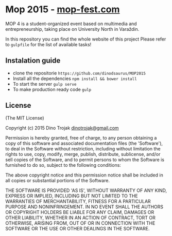 # Mop 2015 - [mop-fest.com](http://mop-fest.com)

MOP 4 is a student-organized event based on multimedia and entrepreneurship, taking place on University North in Varaždin.

In this repository you can find the whole website of this project
Please refer to `gulpfile` for the list of available tasks!

## Instalation guide
* clone the repositorie `https://github.com/dinodsaurus/MOP2015`
* Install all the dependencies `npm install && bower install`
* To start the server `gulp serve`
* To make production ready code `gulp`


## License

(The MIT License)

Copyright (c) 2015 Dino Trojak dinotrojak@gmail.com

Permission is hereby granted, free of charge, to any person obtaining a copy of this software and associated documentation files (the 'Software'), to deal in the Software without restriction, including without limitation the rights to use, copy, modify, merge, publish, distribute, sublicense, and/or sell copies of the Software, and to permit persons to whom the Software is furnished to do so, subject to the following conditions:

The above copyright notice and this permission notice shall be included in all copies or substantial portions of the Software.

THE SOFTWARE IS PROVIDED 'AS IS', WITHOUT WARRANTY OF ANY KIND, EXPRESS OR IMPLIED, INCLUDING BUT NOT LIMITED TO THE WARRANTIES OF MERCHANTABILITY, FITNESS FOR A PARTICULAR PURPOSE AND NONINFRINGEMENT. IN NO EVENT SHALL THE AUTHORS OR COPYRIGHT HOLDERS BE LIABLE FOR ANY CLAIM, DAMAGES OR OTHER LIABILITY, WHETHER IN AN ACTION OF CONTRACT, TORT OR OTHERWISE, ARISING FROM, OUT OF OR IN CONNECTION WITH THE SOFTWARE OR THE USE OR OTHER DEALINGS IN THE SOFTWARE.
